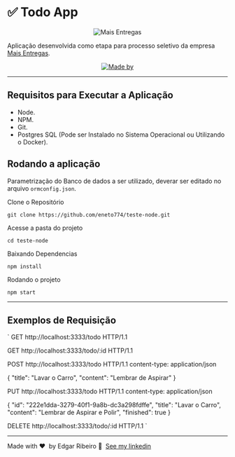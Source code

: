 # ✅️ Todo App

<p align="center"><img  alt="Mais Entregas" src="https://avatars1.githubusercontent.com/u/57957603?s=200&v=4" /></p>

Aplicação desenvolvida como etapa para processo seletivo da empresa [Mais Entregas](https://github.com/maisentregas).

<p align="center">
	<a href="https://www.linkedin.com/in/ribeiro-edgar/" target="_blank" rel="noopener noreferrer"><img alt="Made by" src="https://img.shields.io/badge/made%20by-Edgar%20Ribeiro-%23FF2800"></a>
</p>

---
## Requisitos para Executar a Aplicação

* Node.
* NPM.
* Git.
* Postgres SQL (Pode ser Instalado no Sistema Operacional ou Utilizando o Docker).

## Rodando a aplicação

Parametrização do Banco de dados a ser utilizado, deverar ser editado no arquivo `ormconfig.json`.

Clone o Repositório

`git clone https://github.com/eneto774/teste-node.git`

Acesse a pasta do projeto

`cd teste-node`

Baixando Dependencias

`npm install`

Rodando o projeto

`npm start`

---
## Exemplos de Requisição

`
GET http://localhost:3333/todo HTTP/1.1

GET http://localhost:3333/todo/:id HTTP/1.1

POST http://localhost:3333/todo HTTP/1.1
content-type: application/json

{
	"title": "Lavar o Carro",
	"content": "Lembrar de Aspirar"
}

PUT http://localhost:3333/todo HTTP/1.1
content-type: application/json

{
	"id": "222e1dda-3279-40f1-9a8b-dc3a298fdffe",
	"title": "Lavar o Carro",
	"content": "Lembrar de Aspirar e Polir",
	"finished": true
}

DELETE http://localhost:3333/todo/:id HTTP/1.1
`




---


Made with ❤ &nbsp;by Edgar Ribeiro 👋 &nbsp;[See my linkedin](https://www.linkedin.com/in/ribeiro-edgar/)
